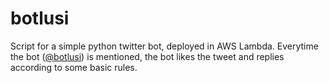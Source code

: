 # botlusi

Script for a simple python twitter bot, deployed in AWS Lambda. Everytime the bot ([@botlusi]([url](https://x.com/botlusi))) is mentioned, the bot likes the tweet and replies according to some basic rules.

